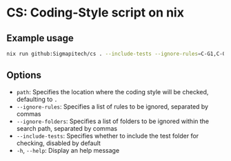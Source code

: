 # CS: Coding-Style script on nix

## Example usage

```sh
nix run github:Sigmapitech/cs . --include-tests --ignore-rules=C-G1,C-O3
```

## Options

- `path`: Specifies the location where the coding style will be checked, defaulting to `.`
- `--ignore-rules`: Specifies a list of rules to be ignored, separated by commas
- `--ignore-folders`: Specifies a list of folders to be ignored within the search path, separated by commas
- `--include-tests`: Specifies whether to include the test folder for checking, disabled by default
- `-h`, `--help`: Display an help message
